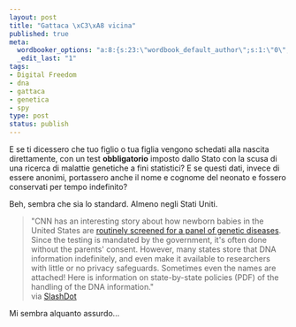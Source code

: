 ```yaml
--- 
layout: post
title: "Gattaca \xC3\xA8 vicina"
published: true
meta: 
  wordbooker_options: "a:8:{s:23:\"wordbook_default_author\";s:1:\"0\";s:29:\"wordbook_republish_time_frame\";s:2:\"10\";s:18:\"wordbook_attribute\";s:31:\"Posted a new post on their blog\";s:29:\"wordbooker_status_update_text\";s:35:\": New blog post :  %title% - %link%\";s:19:\"wordbook_actionlink\";s:3:\"300\";s:18:\"wordbook_orandpage\";s:1:\"2\";s:23:\"wordbook_extract_length\";s:3:\"256\";s:18:\"wordbook_page_post\";s:4:\"-100\";}"
  _edit_last: "1"
tags: 
- Digital Freedom
- dna
- gattaca
- genetica
- spy
type: post
status: publish
---
```

E se ti dicessero che tuo figlio o tua figlia vengono schedati alla nascita direttamente, con un test **obbligatorio** imposto dallo Stato con la scusa di una ricerca di malattie genetiche a fini statistici? E se questi dati, invece di essere anonimi, portassero anche il nome e cognome del neonato e fossero conservati per tempo indefinito?  
  
Beh, sembra che sia lo standard. Almeno negli Stati Uniti.  
    
> "CNN has an interesting story about how newborn babies in the United States are [routinely screened for a panel of genetic diseases][2]. Since the testing is mandated by the government, it's often done without the parents' consent. However, many states store that DNA information indefinitely, and even make it available to researchers with little or no privacy safeguards. Sometimes even the names are attached! Here is information on state-by-state policies (PDF) of the handling of the DNA information."  
> via [SlashDot][1]  
  
Mi sembra alquanto assurdo...  
  
[1]: http://science.slashdot.org/story/10/02/05/0440247/Routine-DNA-Tests-For-Newborns-Mean-Looming-Privacy-Problems
[2]: http://www.cnn.com/2010/HEALTH/02/04/baby.dna.government/index.html 
